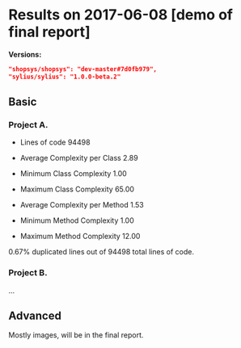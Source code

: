 # Results on 2017-06-08 [demo of final report]

**Versions:**

```json
"shopsys/shopsys": "dev-master#7d0fb979",
"sylius/sylius": "1.0.0-beta.2"
```


## Basic

### Project A.

- Lines of code 94498

- Average Complexity per Class                    2.89
- Minimum Class Complexity                      1.00
- Maximum Class Complexity                     65.00

- Average Complexity per Method                   1.53
- Minimum Method Complexity                     1.00
- Maximum Method Complexity                    12.00

0.67% duplicated lines out of 94498 total lines of code.

### Project B.

...

## Advanced

Mostly images, will be in the final report.
